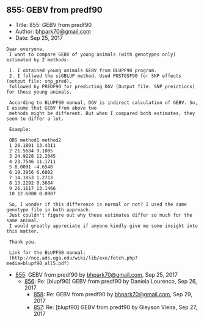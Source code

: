## 855: GEBV from predf90

- Title: 855: GEBV from predf90
- Author: bhpark70@gmail.com
- Date: Sep 25, 2017

```
Dear everyone,
 I want to compare GEBV of young animals (with genotypes only) estimated by 2 methods-

 1. I obtained young animals GEBV from BLUPF90 program.
 2. I follwed the ssGBLUP method. Used POSTGSF90 for SNP effects (output file: snp_pred), 
 followed by PREDF90 for predicting DGV (Output file: SNP_preictions) for those young animals.

 According to BLUPF90 manual, DGV is indirect calculation of GEBV. So, I assume that GEBV from above two
 methods might be different. But when I compared both estimates, they seem to differ a lot.

 Example:

 OBS method1 method2
 1 26.1801 13.4311
 2 21.5684 9.1005
 3 24.9228 12.2045
 4 23.7546 11.1711
 5 8.0091 -4.6540
 6 19.3956 6.6002
 7 14.1853 1.2713
 8 13.2292 0.3604
 9 26.1617 13.1466
 10 12.6000 0.0907

 So, I wonder if this difference is normal or not? I used the same genotype file in both approach. 
 Just couldn't figure out why these estimates differ so much for the same animal.
 I would greatly appreciate if anyone kindly give me some insight into this matter.

 Thank you.

 Link for the BLUPF90 manual: 
 (http://nce.ads.uga.edu/wiki/lib/exe/fetch.php?media=blupf90_all5.pdf)
```

- [855](0855.md): GEBV from predf90 by bhpark70@gmail.com, Sep 25, 2017
    - [856](0856.md): Re: [blupf90] GEBV from predf90 by Daniela Lourenco, Sep 26, 2017
        - [858](0858.md): Re: GEBV from predf90 by bhpark70@gmail.com, Sep 29, 2017
        - [857](0857.md): Re: [blupf90] GEBV from predf90 by Gleyson Vieira, Sep 27, 2017
